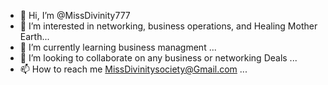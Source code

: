 - 👋 Hi, I’m @MissDivinity777
- 👀 I’m interested in networking, business operations, and Healing Mother Earth...
- 🌱 I’m currently learning business managment ...
- 💞️ I’m looking to collaborate on any business or networking Deals  ...
- 📫 How to reach me MissDivinitysociety@Gmail.com ...

<!---
MissDivinity777/MissDivinity777 is a ✨ special ✨ repository because its `README.md` (this file) appears on your GitHub profile.
You can click the Preview link to take a look at your changes.
--->
